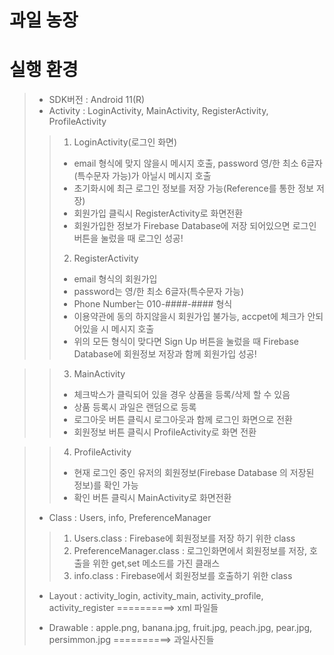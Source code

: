 # 과일 농장
# 실행 환경
> + SDK버전 : Android 11(R)
> + Activity : LoginActivity, MainActivity, RegisterActivity, ProfileActivity
>> 1. LoginActivity(로그인 화면)
>> + email 형식에 맞지 않을시 메시지 호출, password 영/한 최소 6글자(특수문자 가능)가 아닐시 메시지 호출
>> + 초기화시에 최근 로그인 정보를 저장 가능(Reference를 통한 정보 저장)
>> + 회원가입 클릭시 RegisterActivity로 화면전환
>> + 회원가입한 정보가 Firebase Database에 저장 되어있으면 로그인 버튼을 눌렀을 때 로그인 성공!
>> 
>> 2. RegisterActivity
>> + email 형식의 회원가입
>> + password는 영/한 최소 6글자(특수문자 가능)
>> + Phone Number는 010-####-#### 형식
>> + 이용약관에 동의 하지않을시 회원가입 불가능, accpet에 체크가 안되어있을 시 메시지 호출
>> + 위의 모든 형식이 맞다면 Sign Up 버튼을 눌렀을 때 Firebase Database에 회원정보 저장과 함께 회원가입 성공!

>> 3. MainActivity
>> + 체크박스가 클릭되어 있을 경우 상품을 등록/삭제 할 수 있음
>> + 상품 등록시 과일은 랜덤으로 등록
>> + 로그아웃 버튼 클릭시 로그아웃과 함께 로그인 화면으로 전환
>> + 회원정보 버튼 클릭시 ProfileActivity로 화면 전환

>> 4. ProfileActivity
>> + 현재 로그인 중인 유저의 회원정보(Firebase Database 의 저장된 정보)를 확인 가능
>> + 확인 버튼 클릭시 MainActivity로 화면전환
>> 
> + Class : Users, info, PreferenceManager
>> 1. Users.class : Firebase에 회원정보를 저장 하기 위한 class
>> 2. PreferenceManager.class : 로그인화면에서 회원정보를 저장, 호출을 위한 get,set 메소드를 가진 클래스
>> 3. info.class : Firebase에서 회원정보를 호출하기 위한 class
>> 
> + Layout : activity_login, activity_main, activity_profile, activity_register ==========> xml 파일들
>>  
> + Drawable : apple.png, banana.jpg, fruit.jpg, peach.jpg, pear.jpg, persimmon.jpg ==========> 과일사진들

